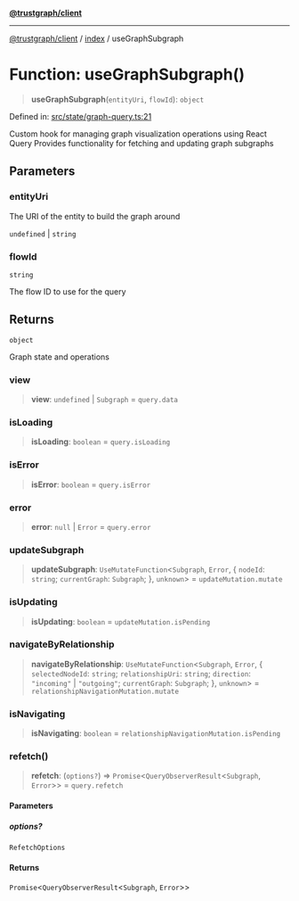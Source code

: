 [**@trustgraph/client**](../../README.md)

***

[@trustgraph/client](../../README.md) / [index](../README.md) / useGraphSubgraph

# Function: useGraphSubgraph()

> **useGraphSubgraph**(`entityUri`, `flowId`): `object`

Defined in: [src/state/graph-query.ts:21](https://github.com/trustgraph-ai/trustgraph-ts-client/blob/4700024d623d01d40c50072d60c021f3b6c60b54/src/state/graph-query.ts#L21)

Custom hook for managing graph visualization operations using React Query
Provides functionality for fetching and updating graph subgraphs

## Parameters

### entityUri

The URI of the entity to build the graph around

`undefined` | `string`

### flowId

`string`

The flow ID to use for the query

## Returns

`object`

Graph state and operations

### view

> **view**: `undefined` \| `Subgraph` = `query.data`

### isLoading

> **isLoading**: `boolean` = `query.isLoading`

### isError

> **isError**: `boolean` = `query.isError`

### error

> **error**: `null` \| `Error` = `query.error`

### updateSubgraph

> **updateSubgraph**: `UseMutateFunction`\<`Subgraph`, `Error`, \{ `nodeId`: `string`; `currentGraph`: `Subgraph`; \}, `unknown`\> = `updateMutation.mutate`

### isUpdating

> **isUpdating**: `boolean` = `updateMutation.isPending`

### navigateByRelationship

> **navigateByRelationship**: `UseMutateFunction`\<`Subgraph`, `Error`, \{ `selectedNodeId`: `string`; `relationshipUri`: `string`; `direction`: `"incoming"` \| `"outgoing"`; `currentGraph`: `Subgraph`; \}, `unknown`\> = `relationshipNavigationMutation.mutate`

### isNavigating

> **isNavigating**: `boolean` = `relationshipNavigationMutation.isPending`

### refetch()

> **refetch**: (`options?`) => `Promise`\<`QueryObserverResult`\<`Subgraph`, `Error`\>\> = `query.refetch`

#### Parameters

##### options?

`RefetchOptions`

#### Returns

`Promise`\<`QueryObserverResult`\<`Subgraph`, `Error`\>\>
